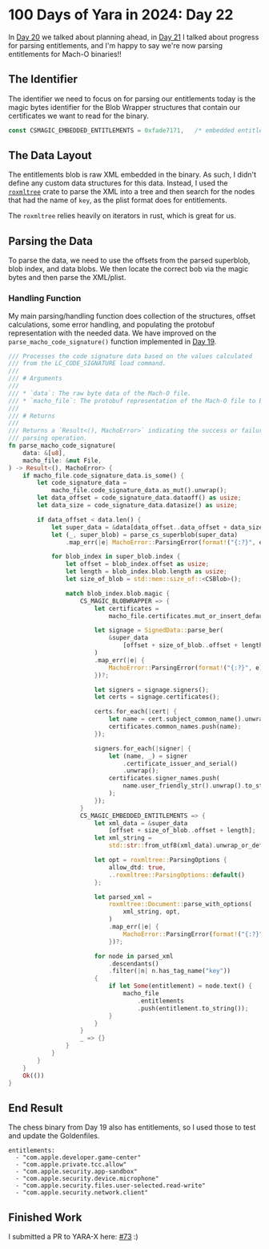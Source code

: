 # 100 Days of Yara in 2024: Day 22
In [Day 20](https://jacoblatonis.me/posts/100-days-of-yara-2024-day-20) we talked about planning ahead, in [Day 21](https://jacoblatonis.me/posts/100-days-of-yara-2024-day-21) I talked about progress for parsing entitlements, and I'm happy to say we're now parsing entitlements for Mach-O binaries!!

## The Identifier
The identifier we need to focus on for parsing our entitlements today is the magic bytes identifier for the Blob Wrapper structures that contain our certificates we want to read for the binary.

```rust
const CSMAGIC_EMBEDDED_ENTITLEMENTS = 0xfade7171,	/* embedded entitlements */
```

## The Data Layout
The entitlements blob is raw XML embedded in the binary. As such, I didn't define any custom data structures for this data. Instead, I used the [`roxmltree`](https://docs.rs/roxmltree/latest/roxmltree/) crate to parse the XML into a tree and then search for the nodes that had the name of `key`, as the plist format does for entitlements.

The `roxmltree` relies heavily on iterators in rust, which is great for us.

## Parsing the Data
To parse the data, we need to use the offsets from the parsed superblob, blob index, and data blobs. We then locate the correct bob via the magic bytes and then parse the XML/plist.

### Handling Function
My main parsing/handling function does collection of the structures, offset calculations, some error handling, and populating the protobuf representation with the needed data. We have improved on the `parse_macho_code_signature()` function implemented in [Day 19](https://jacoblatonis.me/posts/100-days-of-yara-2024-day-19).

```rust
/// Processes the code signature data based on the values calculated
/// from the LC_CODE_SIGNATURE load command.
///
/// # Arguments
///
/// * `data`: The raw byte data of the Mach-O file.
/// * `macho_file`: The protobuf representation of the Mach-O file to be populated.
///
/// # Returns
///
/// Returns a `Result<(), MachoError>` indicating the success or failure of the
/// parsing operation.
fn parse_macho_code_signature(
    data: &[u8],
    macho_file: &mut File,
) -> Result<(), MachoError> {
    if macho_file.code_signature_data.is_some() {
        let code_signature_data =
            macho_file.code_signature_data.as_mut().unwrap();
        let data_offset = code_signature_data.dataoff() as usize;
        let data_size = code_signature_data.datasize() as usize;

        if data_offset < data.len() {
            let super_data = &data[data_offset..data_offset + data_size];
            let (_, super_blob) = parse_cs_superblob(super_data)
                .map_err(|e| MachoError::ParsingError(format!("{:?}", e)))?;

            for blob_index in super_blob.index {
                let offset = blob_index.offset as usize;
                let length = blob_index.blob.length as usize;
                let size_of_blob = std::mem::size_of::<CSBlob>();

                match blob_index.blob.magic {
                    CS_MAGIC_BLOBWRAPPER => {
                        let certificates =
                            macho_file.certificates.mut_or_insert_default();

                        let signage = SignedData::parse_ber(
                            &super_data
                                [offset + size_of_blob..offset + length],
                        )
                        .map_err(|e| {
                            MachoError::ParsingError(format!("{:?}", e))
                        })?;

                        let signers = signage.signers();
                        let certs = signage.certificates();

                        certs.for_each(|cert| {
                            let name = cert.subject_common_name().unwrap();
                            certificates.common_names.push(name);
                        });

                        signers.for_each(|signer| {
                            let (name, _) = signer
                                .certificate_issuer_and_serial()
                                .unwrap();
                            certificates.signer_names.push(
                                name.user_friendly_str().unwrap().to_string(),
                            );
                        });
                    }
                    CS_MAGIC_EMBEDDED_ENTITLEMENTS => {
                        let xml_data = &super_data
                            [offset + size_of_blob..offset + length];
                        let xml_string =
                            std::str::from_utf8(xml_data).unwrap_or_default();

                        let opt = roxmltree::ParsingOptions {
                            allow_dtd: true,
                            ..roxmltree::ParsingOptions::default()
                        };

                        let parsed_xml =
                            roxmltree::Document::parse_with_options(
                                xml_string, opt,
                            )
                            .map_err(|e| {
                                MachoError::ParsingError(format!("{:?}", e))
                            })?;

                        for node in parsed_xml
                            .descendants()
                            .filter(|n| n.has_tag_name("key"))
                        {
                            if let Some(entitlement) = node.text() {
                                macho_file
                                    .entitlements
                                    .push(entitlement.to_string());
                            }
                        }
                    }
                    _ => {}
                }
            }
        }
    }
    Ok(())
}
```

## End Result
The chess binary from Day 19 also has entitlements, so I used those to test and update the Goldenfiles.

```
entitlements:
  - "com.apple.developer.game-center"
  - "com.apple.private.tcc.allow"
  - "com.apple.security.app-sandbox"
  - "com.apple.security.device.microphone"
  - "com.apple.security.files.user-selected.read-write"
  - "com.apple.security.network.client"
```

## Finished Work

I submitted a PR to YARA-X  here: [#73](https://github.com/VirusTotal/yara-x/pull/73) :)